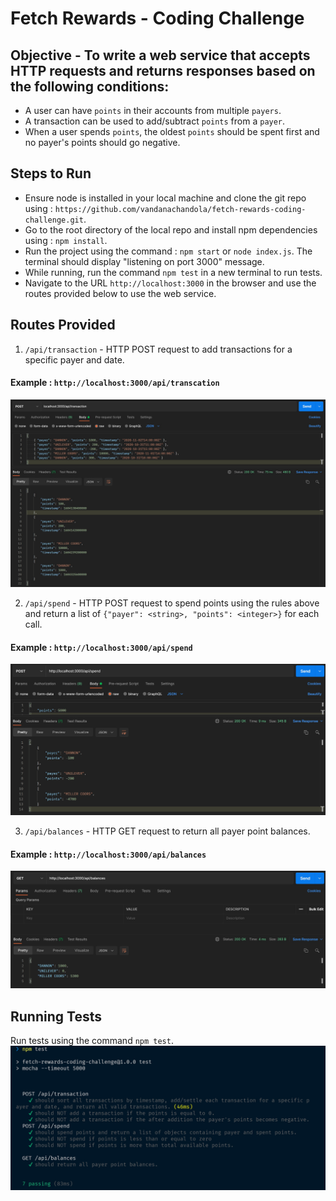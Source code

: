 # Fetch Rewards - Coding Challenge

## Objective - To write a web service that accepts HTTP requests and returns responses based on the following conditions:
- A user can have `points` in their accounts from multiple `payers`.
- A transaction can be used to add/subtract `points` from a `payer`.
- When a user spends `points`, the oldest `points` should be spent first and no payer's points should go negative.

## Steps to Run
- Ensure node is installed in your local machine and clone the git repo using : ```https://github.com/vandanachandola/fetch-rewards-coding-challenge.git```.
- Go to the root directory of the local repo and install npm dependencies using : ```npm install```.
- Run the project using the command : ```npm start``` or ```node index.js```. The terminal should display "listening on port 3000" message.
- While running, run the command ```npm test``` in a new terminal to run tests.
- Navigate to the URL ```http://localhost:3000``` in the browser and use the routes provided below to use the web service.

## Routes Provided
1. `/api/transaction` - HTTP POST request to add transactions for a specific payer and date.
  #### Example : ```http://localhost:3000/api/transcation```
  ![Transaction](screenshots/transaction.jpg)
  
2. `/api/spend` - HTTP POST request to spend points using the rules above and return a list of ```{"payer": <string>, "points": <integer>}``` for each call.
  #### Example : ```http://localhost:3000/api/spend```
  ![Spend](screenshots/spend.jpg)
  
3. `/api/balances` - HTTP GET request to return all payer point balances.
  #### Example : ```http://localhost:3000/api/balances```  
  ![Balances](screenshots/balances.jpg)
  
## Running Tests
Run tests using the command `npm test`.
  ![Test](screenshots/test.js.jpg)
